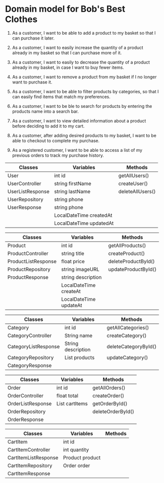 # Domain model for Bob's Best Clothes

1. As a customer, I want to be able to add a product to my basket so that I can purchase it later.

2. As a customer, I want to easily increase the quantity of a product already in my basket so that I can purchase more of it.

3. As a customer, I want to easily to decrease the quantity of a product already in my basket, in case I want to buy fewer items.

4. As a customer, I want to remove a product from my basket if I no longer want to purchase it.

5. As a customer, I want  to be able to filter products by categories, so that I can easily find items that match my preferences.

6. As a customer, I want to be ble to search for products by entering the products name into a search bar.

7. As a customer, I want to view detailed information about a product before deciding to add it to my cart.

8. As a customer, after adding desired products to my basket, I want to be able to checkout to complete my purchase.

9. As a registered customer, I want to be able to access a list of my previous orders to track my purchase history.

| Classes          | Variables               | Methods          |
|------------------|-------------------------|------------------|
| User             | int id                  | getAllUsers()    |
| UserController   | string firstName        | createUser()     |
| UserListResponse | string lastName         | deleteAllUsers() |
| UserRepository   | string phone            |                  |
| UserResponse     | string phone            |                  |
|                  | LocalDateTime createdAt |                  |
|                  | LocalDateTime updatedAt |                  |

| Classes             | Variables              | Methods             |
|---------------------|------------------------|---------------------|
| Product             | int id                 | getAllProducts()    |
| ProductController   | string title           | createProduct()     |
| ProductListResponse | float price            | deleteProductById() |
| ProductRepository   | string imageURL        | updateProductById() |
| ProductResponse     | string description     |                     |
|                     | LocalDateTime createAt |                     |
|                     | LocalDateTime updateAt |                     |

| Classes              | Variables              | Methods              |
|----------------------|------------------------|----------------------|
| Category             | int id                 | getAllCategories()   |
| CategoryController   | String name            | createCategory()     |
| CategoryListResponse | String description     | deleteCategoryById() |
| CategoryRepository   | List<Product> products | updateCategory()     |
| CategoryResponse     |                        |                      |

| Classes           | Variables                | Methods           |
|-------------------|--------------------------|-------------------|
| Order             | int id                   | getAllOrders()    |
| OrderController   | float total              | createOrder()     |
| OrderListResponse | List<CartItem> cartItems | getOrderById()    |
| OrderRepository   |                          | deleteOrderById() |
| OrderResponse     |                          |                   |

| Classes              | Variables       | Methods |
|----------------------|-----------------|---------|
| CartItem             | int id          |         |
| CartItemController   | int quantity    |         |
| CartItemListResponse | Product product |         |
| CartItemRepository   | Order order     |         |
| CartItemResponse     |                 |         |
